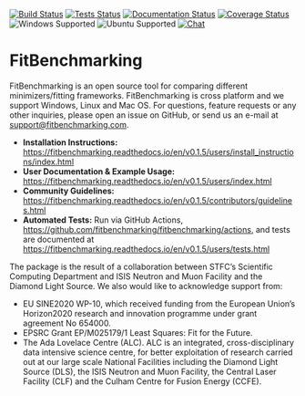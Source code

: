 [![Build Status](https://img.shields.io/github/workflow/status/fitbenchmarking/fitbenchmarking/Build%20and%20Publish/v0.1.5?style=flat-square)](https://github.com/fitbenchmarking/fitbenchmarking/actions/workflows/release.yml?query=branch%3Av0.1.5)
[![Tests Status](https://img.shields.io/github/workflow/status/fitbenchmarking/fitbenchmarking/Tests/v0.1.5?label=tests&style=flat-square)](https://github.com/fitbenchmarking/fitbenchmarking/actions/workflows/main.yml?query=branch%3Av0.1.5)
[![Documentation Status](https://img.shields.io/readthedocs/fitbenchmarking/v0.1.5?style=flat-square)](https://fitbenchmarking.readthedocs.io/en/v0.1.5)
[![Coverage Status](https://img.shields.io/coveralls/github/fitbenchmarking/fitbenchmarking.svg?style=flat-square)](https://coveralls.io/github/fitbenchmarking/fitbenchmarking)
![Windows Supported](https://img.shields.io/badge/win10-support-blue.svg?style=flat-square&logo=windows)
![Ubuntu Supported](https://img.shields.io/badge/18.04-support-orange.svg?style=flat-square&logo=ubuntu)
[![Chat](https://img.shields.io/badge/chat-CompareFitMinimizers-lightgrey.svg?style=flat-square&logo=slack)](https://slack.com/)
# FitBenchmarking

FitBenchmarking is an open source tool for comparing different minimizers/fitting frameworks. FitBenchmarking is cross platform and we support Windows, Linux and Mac OS. For questions, feature requests or any other inquiries, please open an issue on GitHub, or send us an e-mail at support@fitbenchmarking.com.

- **Installation Instructions:** https://fitbenchmarking.readthedocs.io/en/v0.1.5/users/install_instructions/index.html
- **User Documentation & Example Usage:** https://fitbenchmarking.readthedocs.io/en/v0.1.5/users/index.html
- **Community Guidelines:** https://fitbenchmarking.readthedocs.io/en/v0.1.5/contributors/guidelines.html
- **Automated Tests:** Run via GitHub Actions, https://github.com/fitbenchmarking/fitbenchmarking/actions, and tests are documented at https://fitbenchmarking.readthedocs.io/en/v0.1.5/users/tests.html

The package is the result of a collaboration between STFC’s Scientific Computing Department and ISIS Neutron and Muon Facility and the Diamond Light Source. We also would like to acknowledge support from:

* EU SINE2020 WP-10, which received funding from the European Union’s Horizon2020 research and innovation programme under grant agreement No 654000.
* EPSRC Grant EP/M025179/1  Least Squares: Fit for the Future.
* The Ada Lovelace Centre (ALC). ALC is an integrated, cross-disciplinary data intensive science centre, for better exploitation of research carried out at our large scale National Facilities including the Diamond Light Source (DLS), the ISIS Neutron and Muon Facility, the Central Laser Facility (CLF) and the Culham Centre for Fusion Energy (CCFE).
